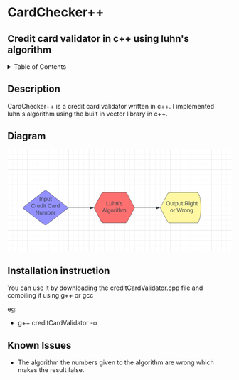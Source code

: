 # CardChecker++

## Credit card validator in c++ using luhn's algorithm

<!-- TABLE OF CONTENTS -->
<details>
  <summary>Table of Contents</summary>
  <ol>
    <li><a href="#description">Description</a></li>
    <li><a href="#diagram">Diagram</a></li>
    <li><a href="#installation instruction">Installation Instruction</a></li>
    <li><a href="#known issues">Known Issues</a></li>
  </ol>
</details>

## Description

CardChecker++ is a credit card validator written in c++. I implemented luhn's algorithm using the built in vector library in c++.

## Diagram
  
  <a href="https://github.com/Huginode/CardChecker-">
    <img src="images/diagram.png">
  </a>

## Installation instruction

You can use it by downloading the creditCardValidator.cpp file and compiling it using g++ or gcc

eg:
* g++ creditCardValidator -o <name>

## Known Issues

* The algorithm the numbers given to the algorithm are wrong which makes the result false.